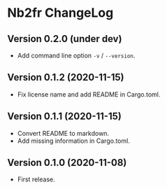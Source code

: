# Nb2fr ChangeLog

## Version 0.2.0 (under dev)

- Add command line option `-v` / `--version`.

## Version 0.1.2 (2020-11-15)

- Fix license name and add README in Cargo.toml.

## Version 0.1.1 (2020-11-15)

- Convert README to markdown.
- Add missing information in Cargo.toml.

## Version 0.1.0 (2020-11-08)

- First release.
